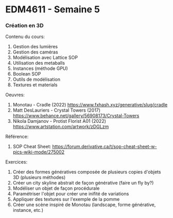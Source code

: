 # EDM4611 - Semaine 5
### Création en 3D 


Contenu du cours: 
1. Gestion des lumières
2. Gestion des caméras
3. Modélisation avec Lattice SOP
4. Utilisation des metaballs
5. Instances (méthode GPU)
6. Boolean SOP 
7. Outils de modélisation 
8. Textures et materials 

Oeuvres: 
1. Monotau - Cradle (2022) https://www.fxhash.xyz/generative/slug/cradle
2. Matt DesLauriers - Crystal Towers (2017) https://www.behance.net/gallery/56908173/Crystal-Towers
3. Nikola Damjanov - Protist Florist A01 (2022) https://www.artstation.com/artwork/zDGLzm

Référence: 
1. SOP Cheat Sheet: https://forum.derivative.ca/t/sop-cheat-sheet-w-pics-wiki-mode/275002

Exercices: 
1. Créer des formes génératives composée de plusieurs copies d'objets 3D (plusieurs méthodes)
2. Créer un city skyline abstrait de façon générative (faire un fly by?)
3. Modéliser un objet de façon procédurale
4. Paramétriser l'objet pour créer une inifité de variations
5. Appliquer des textures sur l'exemple de la pomme
6. Créer une scène inspiré de Monotau (landscape, forme générative, instance, etc.)
